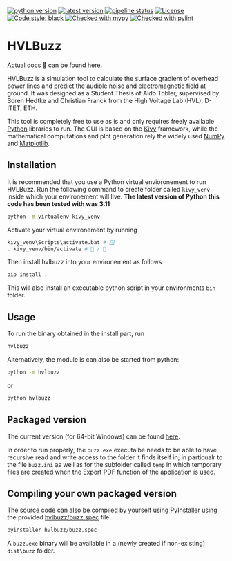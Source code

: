 [![python version](https://img.shields.io/pypi/pyversions/hvlbuzz.svg?logo=python&logoColor=white)](https://pypi.org/project/hvlbuzz)
[![latest version](https://img.shields.io/pypi/v/hvlbuzz.svg)](https://pypi.org/project/hvlbuzz)
[![pipeline status](https://gitlab.com/ethz_hvl/hvlbuzz/badges/main/pipeline.svg)](https://gitlab.com/ethz_hvl/hvlbuzz/-/commits/main)
[![License](https://img.shields.io/badge/License-GPLv3-blue.svg)](https://www.gnu.org/licenses/gpl-3.0)
[![Code style: black](https://img.shields.io/badge/code%20style-black-000000.svg)](https://github.com/psf/black)
[![Checked with mypy](http://www.mypy-lang.org/static/mypy_badge.svg)](http://mypy-lang.org/)
[![Checked with pylint](https://img.shields.io/badge/pylint-checked-blue)](https://github.com/PyCQA/pylint)

# HVLBuzz

Actual docs 📖 can be found [here](https://ethz_hvl.gitlab.io/hvlbuzz/).

HVLBuzz is a simulation tool to calculate the surface gradient of overhead power lines and predict the audible noise and electromagnetic field at ground. It was designed as a Student Thesis of Aldo Tobler, supervised by Soren Hedtke and Christian Franck from the High Voltage Lab (HVL), D-ITET, ETH.

This tool is completely free to use as is and only requires freely available [Python](https://www.python.org/) libraries to run. The GUI is based on the [Kivy](https://kivy.org/#home) framework, while the mathematical computations and plot generation rely the widely used [NumPy](https://numpy.org/) and [Matplotlib](https://matplotlib.org/).

## Installation

It is recommended that you use a Python virtual envioronement to run HVLBuzz. Run the following command to create folder called `kivy_venv` inside which your environement will live. **The latest version of Python this code has been tested with was 3.11**

```bash
python -m virtualenv kivy_venv
```

Activate your virtual environement by running

```bash
kivy_venv\Scripts\activate.bat # 🪟
. kivy_venv/bin/activate # 🐧 / 🍏
```

Then install hvlbuzz into your environement as follows

```bash
pip install .
```

This will also install an executable python script in your environments `bin` folder.

## Usage

To run the binary obtained in the install part, run

```sh
hvlbuzz
```

Alternatively, the module is can also be started from python:

```sh
python -m hvlbuzz
```
or

```sh
python hvlbuzz
```

## Packaged version

The current version (for 64-bit Windows) can be found [here](https://gitlab.com/ethz_hvl/hvlbuzz/-/releases).

In order to run properly, the `buzz.exe` executalbe needs to be able to have recursive read and write access to the folder it finds itself in; in particualr to the file `buzz.ini` as well as for the subfolder called `temp` in which temporary files are created when the Export PDF function of the application is used.

## Compiling your own packaged version

The source code can also be compiled by yourself using [PyInstaller](https://www.pyinstaller.org/) using the provided [hvlbuzz/buzz.spec](hvlbuzz/buzz.spec) file.

```bash
pyinstaller hvlbuzz/buzz.spec
```

A `buzz.exe` binary will be available in a (newly created if non-existing) `dist\buzz` folder.
